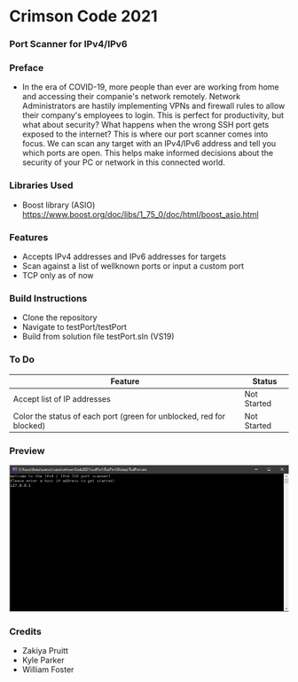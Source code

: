 # Crimson Code 2021
### Port Scanner for IPv4/IPv6

### Preface
- In the era of COVID-19, more people than ever are working from home and accessing their companie's network remotely. Network Administrators are hastily implementing VPNs and firewall rules to allow their company's employees to login. This is perfect for productivity, but what about security? What happens when the wrong SSH port gets exposed to the internet? This is where our port scanner comes into focus. We can scan any target with an IPv4/IPv6 address and tell you which ports are open. This helps make informed decisions about the security of your PC or network in this connected world.

### Libraries Used
- Boost library (ASIO) https://www.boost.org/doc/libs/1_75_0/doc/html/boost_asio.html
### Features

- Accepts IPv4 addresses and IPv6 addresses for targets
- Scan against a list of wellknown ports or input a custom port
- TCP only as of now

### Build Instructions

- Clone the repository
- Navigate to testPort/testPort
- Build from solution file testPort.sln (VS19)

### To Do
| Feature  | Status  |
| ------------ | ------------ |
| Accept list of IP addresses |  Not Started |
| Color the status of each port (green for unblocked, red for blocked) |  Not Started |

### Preview
![alt text](https://raw.githubusercontent.com/w21froster/crimsonCode2021/main/screenshots.gif)

### Credits
- Zakiya Pruitt 
- Kyle Parker
- William Foster
